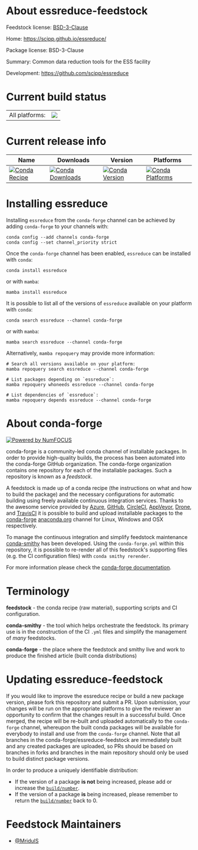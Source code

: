 About essreduce-feedstock
=========================

Feedstock license: [BSD-3-Clause](https://github.com/conda-forge/essreduce-feedstock/blob/main/LICENSE.txt)

Home: https://scipp.github.io/essreduce/

Package license: BSD-3-Clause

Summary: Common data reduction tools for the ESS facility

Development: https://github.com/scipp/essreduce

Current build status
====================


<table><tr><td>All platforms:</td>
    <td>
      <a href="https://dev.azure.com/conda-forge/feedstock-builds/_build/latest?definitionId=26240&branchName=main">
        <img src="https://dev.azure.com/conda-forge/feedstock-builds/_apis/build/status/essreduce-feedstock?branchName=main">
      </a>
    </td>
  </tr>
</table>

Current release info
====================

| Name | Downloads | Version | Platforms |
| --- | --- | --- | --- |
| [![Conda Recipe](https://img.shields.io/badge/recipe-essreduce-green.svg)](https://anaconda.org/conda-forge/essreduce) | [![Conda Downloads](https://img.shields.io/conda/dn/conda-forge/essreduce.svg)](https://anaconda.org/conda-forge/essreduce) | [![Conda Version](https://img.shields.io/conda/vn/conda-forge/essreduce.svg)](https://anaconda.org/conda-forge/essreduce) | [![Conda Platforms](https://img.shields.io/conda/pn/conda-forge/essreduce.svg)](https://anaconda.org/conda-forge/essreduce) |

Installing essreduce
====================

Installing `essreduce` from the `conda-forge` channel can be achieved by adding `conda-forge` to your channels with:

```
conda config --add channels conda-forge
conda config --set channel_priority strict
```

Once the `conda-forge` channel has been enabled, `essreduce` can be installed with `conda`:

```
conda install essreduce
```

or with `mamba`:

```
mamba install essreduce
```

It is possible to list all of the versions of `essreduce` available on your platform with `conda`:

```
conda search essreduce --channel conda-forge
```

or with `mamba`:

```
mamba search essreduce --channel conda-forge
```

Alternatively, `mamba repoquery` may provide more information:

```
# Search all versions available on your platform:
mamba repoquery search essreduce --channel conda-forge

# List packages depending on `essreduce`:
mamba repoquery whoneeds essreduce --channel conda-forge

# List dependencies of `essreduce`:
mamba repoquery depends essreduce --channel conda-forge
```


About conda-forge
=================

[![Powered by
NumFOCUS](https://img.shields.io/badge/powered%20by-NumFOCUS-orange.svg?style=flat&colorA=E1523D&colorB=007D8A)](https://numfocus.org)

conda-forge is a community-led conda channel of installable packages.
In order to provide high-quality builds, the process has been automated into the
conda-forge GitHub organization. The conda-forge organization contains one repository
for each of the installable packages. Such a repository is known as a *feedstock*.

A feedstock is made up of a conda recipe (the instructions on what and how to build
the package) and the necessary configurations for automatic building using freely
available continuous integration services. Thanks to the awesome service provided by
[Azure](https://azure.microsoft.com/en-us/services/devops/), [GitHub](https://github.com/),
[CircleCI](https://circleci.com/), [AppVeyor](https://www.appveyor.com/),
[Drone](https://cloud.drone.io/welcome), and [TravisCI](https://travis-ci.com/)
it is possible to build and upload installable packages to the
[conda-forge](https://anaconda.org/conda-forge) [anaconda.org](https://anaconda.org/)
channel for Linux, Windows and OSX respectively.

To manage the continuous integration and simplify feedstock maintenance
[conda-smithy](https://github.com/conda-forge/conda-smithy) has been developed.
Using the ``conda-forge.yml`` within this repository, it is possible to re-render all of
this feedstock's supporting files (e.g. the CI configuration files) with ``conda smithy rerender``.

For more information please check the [conda-forge documentation](https://conda-forge.org/docs/).

Terminology
===========

**feedstock** - the conda recipe (raw material), supporting scripts and CI configuration.

**conda-smithy** - the tool which helps orchestrate the feedstock.
                   Its primary use is in the construction of the CI ``.yml`` files
                   and simplify the management of *many* feedstocks.

**conda-forge** - the place where the feedstock and smithy live and work to
                  produce the finished article (built conda distributions)


Updating essreduce-feedstock
============================

If you would like to improve the essreduce recipe or build a new
package version, please fork this repository and submit a PR. Upon submission,
your changes will be run on the appropriate platforms to give the reviewer an
opportunity to confirm that the changes result in a successful build. Once
merged, the recipe will be re-built and uploaded automatically to the
`conda-forge` channel, whereupon the built conda packages will be available for
everybody to install and use from the `conda-forge` channel.
Note that all branches in the conda-forge/essreduce-feedstock are
immediately built and any created packages are uploaded, so PRs should be based
on branches in forks and branches in the main repository should only be used to
build distinct package versions.

In order to produce a uniquely identifiable distribution:
 * If the version of a package **is not** being increased, please add or increase
   the [``build/number``](https://docs.conda.io/projects/conda-build/en/latest/resources/define-metadata.html#build-number-and-string).
 * If the version of a package **is** being increased, please remember to return
   the [``build/number``](https://docs.conda.io/projects/conda-build/en/latest/resources/define-metadata.html#build-number-and-string)
   back to 0.

Feedstock Maintainers
=====================

* [@MridulS](https://github.com/MridulS/)


